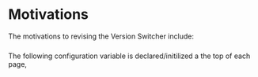 # Motivations
The motivations to revising the Version Switcher include:

### 
The following configuration variable is declared/initilized a the top of each page,